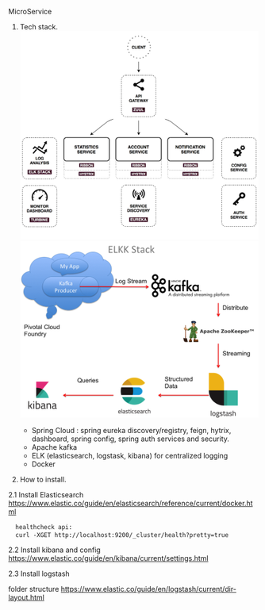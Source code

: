 MicroService

1. Tech stack.
  ![Tech stack](micro_netflix.png)
  ![Tech stack](micro_elk.png)
  
   - Spring Cloud : spring eureka discovery/registry, feign, hytrix, dashboard, spring config, spring auth services and security.
   - Apache kafka
   - ELK (elasticsearch, logstask, kibana) for centralized logging
   - Docker

2. How to install.

  2.1 Install Elasticsearch
  https://www.elastic.co/guide/en/elasticsearch/reference/current/docker.html

      healthcheck api:
      curl -XGET http://localhost:9200/_cluster/health?pretty=true

  2.2 Install kibana and config
  https://www.elastic.co/guide/en/kibana/current/settings.html

  2.3 Install logstash


  folder structure
  https://www.elastic.co/guide/en/logstash/current/dir-layout.html
